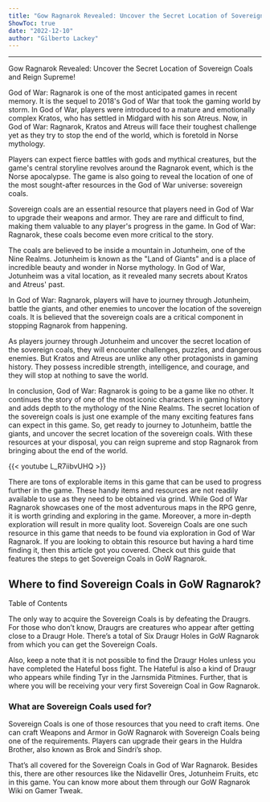 ```yaml
---
title: "Gow Ragnarok Revealed: Uncover the Secret Location of Sovereign Coals and Reign Supreme!"
ShowToc: true 
date: "2022-12-10"
author: "Gilberto Lackey"
---
```

*****
Gow Ragnarok Revealed: Uncover the Secret Location of Sovereign Coals and Reign Supreme!

God of War: Ragnarok is one of the most anticipated games in recent memory. It is the sequel to 2018's God of War that took the gaming world by storm. In God of War, players were introduced to a mature and emotionally complex Kratos, who has settled in Midgard with his son Atreus. Now, in God of War: Ragnarok, Kratos and Atreus will face their toughest challenge yet as they try to stop the end of the world, which is foretold in Norse mythology.  

Players can expect fierce battles with gods and mythical creatures, but the game's central storyline revolves around the Ragnarok event, which is the Norse apocalypse. The game is also going to reveal the location of one of the most sought-after resources in the God of War universe: sovereign coals.

Sovereign coals are an essential resource that players need in God of War to upgrade their weapons and armor. They are rare and difficult to find, making them valuable to any player's progress in the game. In God of War: Ragnarok, these coals become even more critical to the story.

The coals are believed to be inside a mountain in Jotunheim, one of the Nine Realms. Jotunheim is known as the "Land of Giants" and is a place of incredible beauty and wonder in Norse mythology. In God of War, Jotunheim was a vital location, as it revealed many secrets about Kratos and Atreus' past.

In God of War: Ragnarok, players will have to journey through Jotunheim, battle the giants, and other enemies to uncover the location of the sovereign coals. It is believed that the sovereign coals are a critical component in stopping Ragnarok from happening. 

As players journey through Jotunheim and uncover the secret location of the sovereign coals, they will encounter challenges, puzzles, and dangerous enemies. But Kratos and Atreus are unlike any other protagonists in gaming history. They possess incredible strength, intelligence, and courage, and they will stop at nothing to save the world.

In conclusion, God of War: Ragnarok is going to be a game like no other. It continues the story of one of the most iconic characters in gaming history and adds depth to the mythology of the Nine Realms. The secret location of the sovereign coals is just one example of the many exciting features fans can expect in this game. So, get ready to journey to Jotunheim, battle the giants, and uncover the secret location of the sovereign coals. With these resources at your disposal, you can reign supreme and stop Ragnarok from bringing about the end of the world.

{{< youtube L_R7iibvUHQ >}} 



There are tons of explorable items in this game that can be used to progress further in the game. These handy items and resources are not readily available to use as they need to be obtained via grind. While God of War Ragnarok showcases one of the most adventurous maps in the RPG genre, it is worth grinding and exploring in the game. Moreover, a more in-depth exploration will result in more quality loot. Sovereign Coals are one such resource in this game that needs to be found via exploration in God of War Ragnarok. If you are looking to obtain this resource but having a hard time finding it, then this article got you covered. Check out this guide that features the steps to get Sovereign Coals in GoW Ragnarok.
 
## Where to find Sovereign Coals in GoW Ragnarok?
 

 
Table of Contents
 
The only way to acquire the Sovereign Coals is by defeating the Draugrs. For those who don’t know, Draugrs are creatures who appear after getting close to a Draugr Hole. There’s a total of Six Draugr Holes in GoW Ragnarok from which you can get the Sovereign Coals.
 
Also, keep a note that it is not possible to find the Draugr Holes unless you have completed the Hateful boss fight. The Hateful is also a kind of Draugr who appears while finding Tyr in the Jarnsmida Pitmines. Further, that is where you will be receiving your very first Sovereign Coal in Gow Ragnarok.
 
### What are Sovereign Coals used for?
 
Sovereign Coals is one of those resources that you need to craft items. One can craft Weapons and Armor in GoW Ragnarok with Sovereign Coals being one of the requirements. Players can upgrade their gears in the Huldra Brother, also known as Brok and Sindri’s shop.
 
That’s all covered for the Sovereign Coals in God of War Ragnarok. Besides this, there are other resources like the Nidavellir Ores, Jotunheim Fruits, etc in this game. You can know more about them through our GoW Ragnarok Wiki on Gamer Tweak.




